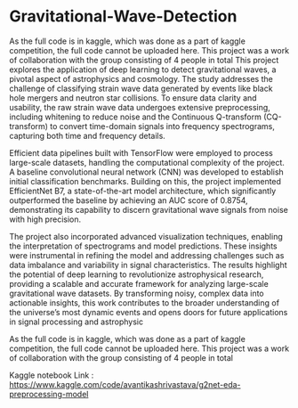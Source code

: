 # Gravitational-Wave-Detection

As the full code is in kaggle, which was done as a part of kaggle competition, the full code cannot be uploaded here.
This project was a work of collaboration with the group consisting of 4 people in total 
This project explores the application of deep learning to detect gravitational waves, a pivotal aspect of astrophysics and cosmology. The study addresses the challenge of classifying strain wave data generated by events like black hole mergers and neutron star collisions. To ensure data clarity and usability, the raw strain wave data undergoes extensive preprocessing, including whitening to reduce noise and the Continuous Q-transform (CQ-transform) to convert time-domain signals into frequency spectrograms, capturing both time and frequency details.

Efficient data pipelines built with TensorFlow were employed to process large-scale datasets, handling the computational complexity of the project. A baseline convolutional neural network (CNN) was developed to establish initial classification benchmarks. Building on this, the project implemented EfficientNet B7, a state-of-the-art model architecture, which significantly outperformed the baseline by achieving an AUC score of 0.8754, demonstrating its capability to discern gravitational wave signals from noise with high precision.

The project also incorporated advanced visualization techniques, enabling the interpretation of spectrograms and model predictions. These insights were instrumental in refining the model and addressing challenges such as data imbalance and variability in signal characteristics. The results highlight the potential of deep learning to revolutionize astrophysical research, providing a scalable and accurate framework for analyzing large-scale gravitational wave datasets. By transforming noisy, complex data into actionable insights, this work contributes to the broader understanding of the universe’s most dynamic events and opens doors for future applications in signal processing and astrophysic

As the full code is in kaggle, which was done as a part of kaggle competition, the full code cannot be uploaded here.
This project was a work of collaboration with the group consisting of 4 people in total 

Kaggle notebook Link : https://www.kaggle.com/code/avantikashrivastava/g2net-eda-preprocessing-model
